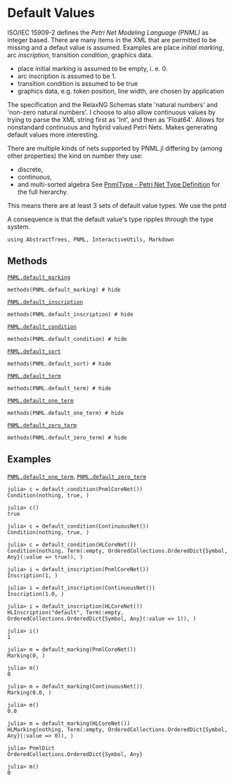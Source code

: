 # Default Values

ISO/IEC 15909-2 defines the _Petri Net Modeling Language (PNML)_ as integer based.
There are many items in the XML that are permitted to be missing and a defaut value is assumed.
Examples are place _initial marking_, arc _inscription_, transition _condition_, graphics data.

  - place initial marking is assumed to be empty, i. e. 0.
  - arc inscription is assumed to be 1.
  - transition condition is assumed to be true
  - graphics data, e.g. token position, line width, are chosen by application

The specification and the RelaxNG Schemas state 'natural numbers' and 'non-zero natural numbers'.
I choose to also allow continuous values by trying to parse the XML string first as 'Int',
and then as 'Float64'.  Allows for nonstandard continuous and hybrid valued Petri Nets.
Makes generating default values more interesting.

There are multiple kinds of nets supported by PNML.jl differing by (among other properties)
the kind on number they use:
  - discrete,
  - continuous,
  - and multi-sorted algebra
See [PnmlType - Petri Net Type Definition](@ref) for the full hierarchy.

This means there are at least 3 sets of default value types. We use the pntd

A consequence is that the default value's type ripples through the type system.


```@setup methods
using AbstractTrees, PNML, InteractiveUtils, Markdown
```

## Methods

[`PNML.default_marking`](@ref)
```@example methods
methods(PNML.default_marking) # hide
```

[`PNML.default_inscription`](@ref)
```@example methods
methods(PNML.default_inscription) # hide
```

[`PNML.default_condition`](@ref)
```@example methods
methods(PNML.default_condition) # hide
```

[`PNML.default_sort`](@ref)
```@example methods
methods(PNML.default_sort) # hide
```

[`PNML.default_term`](@ref)
```@example methods
methods(PNML.default_term) # hide
```

[`PNML.default_one_term`](@ref)
```@example methods
methods(PNML.default_one_term) # hide
```

[`PNML.default_zero_term`](@ref)
```@example methods
methods(PNML.default_zero_term) # hide
```


## Examples

[`PNML.default_one_term`](@ref), [`PNML.default_zero_term`](@ref)

```jldoctest; setup=:(using PNML; using PNML: default_condition)
julia> c = default_condition(PnmlCoreNet())
Condition(nothing, true, )

julia> c()
true

julia> c = default_condition(ContinuousNet())
Condition(nothing, true, )

julia> c = default_condition(HLCoreNet())
Condition(nothing, Term(:empty, OrderedCollections.OrderedDict{Symbol, Any}(:value => true)), )
```


```jldoctest; setup=:(using PNML; using PNML: PnmlDict, default_inscription)
julia> i = default_inscription(PnmlCoreNet())
Inscription(1, )

julia> i = default_inscription(ContinuousNet())
Inscription(1.0, )

julia> i = default_inscription(HLCoreNet())
HLInscription("default", Term(:empty, OrderedCollections.OrderedDict{Symbol, Any}(:value => 1)), )

julia> i()
1
```


```jldoctest; setup=:(using PNML; using PNML: default_marking, Marking, HLMarking, pnmltype)
julia> m = default_marking(PnmlCoreNet())
Marking(0, )

julia> m()
0

julia> m = default_marking(ContinuousNet())
Marking(0.0, )

julia> m()
0.0

julia> m = default_marking(HLCoreNet())
HLMarking(nothing, Term(:empty, OrderedCollections.OrderedDict{Symbol, Any}(:value => 0)), )

julia> PnmlDict
OrderedCollections.OrderedDict{Symbol, Any}

julia> m()
0
```
